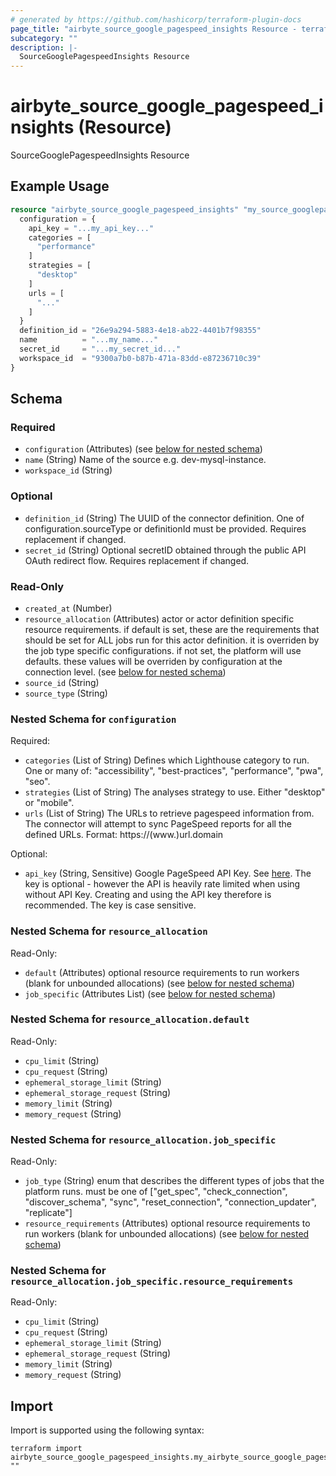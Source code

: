 ```yaml
---
# generated by https://github.com/hashicorp/terraform-plugin-docs
page_title: "airbyte_source_google_pagespeed_insights Resource - terraform-provider-airbyte"
subcategory: ""
description: |-
  SourceGooglePagespeedInsights Resource
---
```


# airbyte_source_google_pagespeed_insights (Resource)

SourceGooglePagespeedInsights Resource

## Example Usage

```terraform
resource "airbyte_source_google_pagespeed_insights" "my_source_googlepagespeedinsights" {
  configuration = {
    api_key = "...my_api_key..."
    categories = [
      "performance"
    ]
    strategies = [
      "desktop"
    ]
    urls = [
      "..."
    ]
  }
  definition_id = "26e9a294-5883-4e18-ab22-4401b7f98355"
  name          = "...my_name..."
  secret_id     = "...my_secret_id..."
  workspace_id  = "9300a7b0-b87b-471a-83dd-e87236710c39"
}
```

<!-- schema generated by tfplugindocs -->
## Schema

### Required

- `configuration` (Attributes) (see [below for nested schema](#nestedatt--configuration))
- `name` (String) Name of the source e.g. dev-mysql-instance.
- `workspace_id` (String)

### Optional

- `definition_id` (String) The UUID of the connector definition. One of configuration.sourceType or definitionId must be provided. Requires replacement if changed.
- `secret_id` (String) Optional secretID obtained through the public API OAuth redirect flow. Requires replacement if changed.

### Read-Only

- `created_at` (Number)
- `resource_allocation` (Attributes) actor or actor definition specific resource requirements. if default is set, these are the requirements that should be set for ALL jobs run for this actor definition. it is overriden by the job type specific configurations. if not set, the platform will use defaults. these values will be overriden by configuration at the connection level. (see [below for nested schema](#nestedatt--resource_allocation))
- `source_id` (String)
- `source_type` (String)

<a id="nestedatt--configuration"></a>
### Nested Schema for `configuration`

Required:

- `categories` (List of String) Defines which Lighthouse category to run. One or many of: "accessibility", "best-practices", "performance", "pwa", "seo".
- `strategies` (List of String) The analyses strategy to use. Either "desktop" or "mobile".
- `urls` (List of String) The URLs to retrieve pagespeed information from. The connector will attempt to sync PageSpeed reports for all the defined URLs. Format: https://(www.)url.domain

Optional:

- `api_key` (String, Sensitive) Google PageSpeed API Key. See <a href="https://developers.google.com/speed/docs/insights/v5/get-started#APIKey">here</a>. The key is optional - however the API is heavily rate limited when using without API Key. Creating and using the API key therefore is recommended. The key is case sensitive.


<a id="nestedatt--resource_allocation"></a>
### Nested Schema for `resource_allocation`

Read-Only:

- `default` (Attributes) optional resource requirements to run workers (blank for unbounded allocations) (see [below for nested schema](#nestedatt--resource_allocation--default))
- `job_specific` (Attributes List) (see [below for nested schema](#nestedatt--resource_allocation--job_specific))

<a id="nestedatt--resource_allocation--default"></a>
### Nested Schema for `resource_allocation.default`

Read-Only:

- `cpu_limit` (String)
- `cpu_request` (String)
- `ephemeral_storage_limit` (String)
- `ephemeral_storage_request` (String)
- `memory_limit` (String)
- `memory_request` (String)


<a id="nestedatt--resource_allocation--job_specific"></a>
### Nested Schema for `resource_allocation.job_specific`

Read-Only:

- `job_type` (String) enum that describes the different types of jobs that the platform runs. must be one of ["get_spec", "check_connection", "discover_schema", "sync", "reset_connection", "connection_updater", "replicate"]
- `resource_requirements` (Attributes) optional resource requirements to run workers (blank for unbounded allocations) (see [below for nested schema](#nestedatt--resource_allocation--job_specific--resource_requirements))

<a id="nestedatt--resource_allocation--job_specific--resource_requirements"></a>
### Nested Schema for `resource_allocation.job_specific.resource_requirements`

Read-Only:

- `cpu_limit` (String)
- `cpu_request` (String)
- `ephemeral_storage_limit` (String)
- `ephemeral_storage_request` (String)
- `memory_limit` (String)
- `memory_request` (String)

## Import

Import is supported using the following syntax:

```shell
terraform import airbyte_source_google_pagespeed_insights.my_airbyte_source_google_pagespeed_insights ""
```
